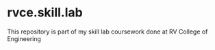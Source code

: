 # rvce.skill.lab
This repository is part of my skill lab coursework done at RV College of Engineering
